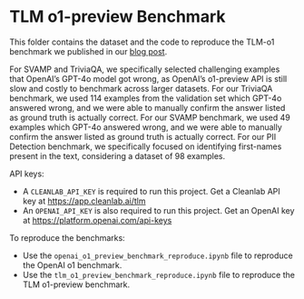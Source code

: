 # TLM o1-preview Benchmark

This folder contains the dataset and the code to reproduce the TLM-o1 benchmark we published in our [blog post](https://cleanlab.ai/blog/tlm-o1/).

For SVAMP and TriviaQA, we specifically selected challenging examples that OpenAI’s GPT-4o model got wrong, as OpenAI’s o1-preview API is still slow and costly to benchmark across larger datasets. For our TriviaQA benchmark, we used 114 examples from the validation set which GPT-4o answered wrong, and we were able to manually confirm the answer listed as ground truth is actually correct. For our SVAMP benchmark, we used 49 examples which GPT-4o answered wrong, and we were able to manually confirm the answer listed as ground truth is actually correct. For our PII Detection benchmark, we specifically focused on identifying first-names present in the text, considering a dataset of 98 examples.

API keys:
- A `CLEANLAB_API_KEY` is required to run this project. Get a Cleanlab API key at https://app.cleanlab.ai/tlm
- An `OPENAI_API_KEY` is also required to run this project. Get an OpenAI key at https://platform.openai.com/api-keys

To reproduce the benchmarks:
- Use the `openai_o1_preview_benchmark_reproduce.ipynb` file to reproduce the OpenAI o1 benchmark.
- Use the `tlm_o1_preview_benchmark_reproduce.ipynb` file to reproduce the TLM o1-preview benchmark.
